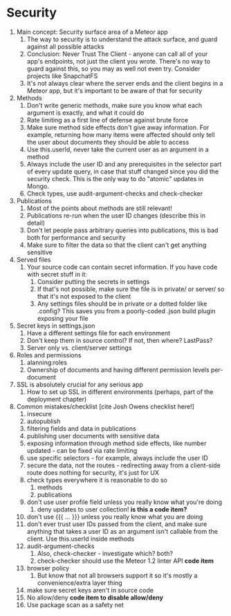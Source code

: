 # Security

1. Main concept: Security surface area of a Meteor app
    1. The way to security is to understand the attack surface, and guard against all possible attacks
    2. Conclusion: Never Trust The Client - anyone can call all of your app's endpoints, not just the client you wrote. There's no way to guard against this, so you may as well not even try. Consider projects like SnapchatFS
    3. It's not always clear where the server ends and the client begins in a Meteor app, but it's important to be aware of that for security
2. Methods
    1. Don't write generic methods, make sure you know what each argument is exactly, and what it could do
    2. Rate limiting as a first line of defense against brute force
    3. Make sure method side effects don't give away information. For example, returning how many items were affected should only tell the user about documents they should be able to access
    4. Use this.userId, never take the current user as an argument in a method
    5. Always include the user ID and any prerequisites in the selector part of every update query, in case that stuff changed since you did the security check. This is the only way to do "atomic" updates in Mongo.
    6. Check types, use audit-argument-checks and check-checker
3. Publications
    1. Most of the points about methods are still relevant!
    2. Publications re-run when the user ID changes (describe this in detail)
    3. Don't let people pass arbitrary queries into publications, this is bad both for performance and security
    4. Make sure to filter the data so that the client can't get anything sensitive
4. Served files
    1. Your source code can contain secret information. If you have code with secret stuff in it:
        1. Consider putting the secrets in settings
        2. If that's not possible, make sure the file is in private/ or server/ so that it's not exposed to the client
        3. Any settings files should be in private or a dotted folder like .config? This saves you from a poorly-coded .json build plugin exposing your file
5. Secret keys in settings.json
    1. Have a different settings file for each environment
    2. Don't keep them in source control? If not, then where? LastPass?
    3. Server only vs. client/server settings
6. Roles and permissions
    1. alanning:roles
    2. Ownership of documents and having different permission levels per-document
7. SSL is absolutely crucial for any serious app
    1. How to set up SSL in different environments (perhaps, part of the deployment chapter)
8. Common mistakes/checklist [cite Josh Owens checklist here!]
    1. insecure
    2. autopublish
    3. filtering fields and data in publications
    4. publishing user documents with sensitive data
    5. exposing information through method side effects, like number updated - can be fixed via rate limiting
    6. use specific selectors - for example, always include the user ID
    7. secure the data, not the routes - redirecting away from a client-side route does nothing for security, it's just for UX
    8. check types everywhere it is reasonable to do so
        1. methods
        2. publications
    9. don't use user profile field unless you really know what you're doing
        1. deny updates to user collection! **is this a code item?**
    10. don't use {{{ ... }}} unless you really know what you are doing
    11. don't ever trust user IDs passed from the client, and make sure anything that takes a user ID as an argument isn't callable from the client. Use this.userId inside methods
    12. audit-argument-checks
        1. Also, check-checker - investigate which? both?
        2. check-checker should use the Meteor 1.2 linter API **code item**
    13. browser policy
        1. But know that not all browsers support it so it's mostly a convenience/extra layer thing
    14. make sure secret keys aren't in source code
    15. No allow/deny **code item to disable allow/deny**
    16. Use package scan as a safety net
